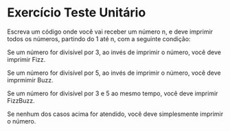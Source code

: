 # Exercício Teste Unitário

Escreva um código onde você vai receber um número n, e deve imprimir todos os números, partindo do 1 até n, com a seguinte condição:

Se um número for divisível por 3, ao invés de imprimir o número, você deve imprimir Fizz.

Se um número for divisível por 5, ao invés de imprimir o número, você deve imprmimir Buzz.

Se um número for divisível por 3 e 5 ao mesmo tempo, você deve imprimir FizzBuzz.

Se nenhum dos casos acima for atendido, você deve simplesmente imprimir o número.
